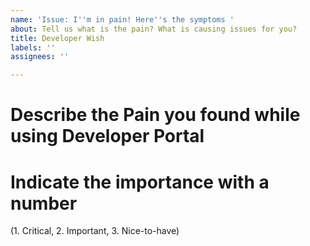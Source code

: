 ```yaml
---
name: 'Issue: I''m in pain! Here''s the symptoms '
about: Tell us what is the pain? What is causing issues for you?
title: Developer Wish
labels: ''
assignees: ''

---
```


# Describe the Pain you found while using Developer Portal


# Indicate the importance with a number

(1. Critical, 2. Important, 3. Nice-to-have)
